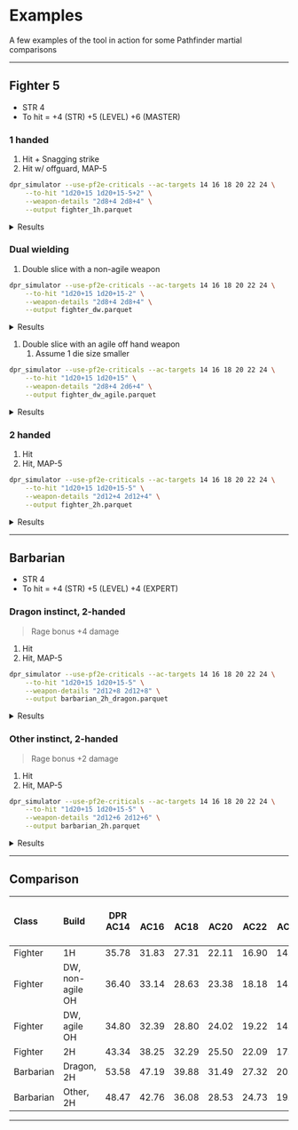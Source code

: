 # Examples

A few examples of the tool in action for some Pathfinder martial comparisons

---

## Fighter 5

* STR 4
* To hit = +4 (STR) +5 (LEVEL) +6 (MASTER)

### 1 handed

1. Hit + Snagging strike
1. Hit w/ offguard, MAP-5

```bash
dpr_simulator --use-pf2e-criticals --ac-targets 14 16 18 20 22 24 \
    --to-hit "1d20+15 1d20+15-5+2" \
    --weapon-details "2d8+4 2d8+4" \
    --output fighter_1h.parquet
```

<details>
<summary>Results</summary>

|Target AC|Hits per round (mean)|Critical hits per round (mean)|Damage per round (mean)|
|:---:|:---:|:---:|:---:|
|14|1.80|0.95|35.78|
|16|1.70|0.75|31.83|
|18|1.55|0.55|27.31|
|20|1.35|0.35|22.11|
|22|1.15|0.15|16.90|
|24|1.00|0.10|14.31|

</details>

### Dual wielding

1. Double slice with a non-agile weapon

```bash
dpr_simulator --use-pf2e-criticals --ac-targets 14 16 18 20 22 24 \
    --to-hit "1d20+15 1d20+15-2" \
    --weapon-details "2d8+4 2d8+4" \
    --output fighter_dw.parquet
```

<details>
<summary>Results</summary>

|Target AC|Hits per round (mean)|Critical hits per round (mean)|Damage per round (mean)|
|:---:|:---:|:---:|:---:|
|14|1.80|1.00|36.40|
|16|1.75|0.80|33.14|
|18|1.60|0.60|28.63|
|20|1.40|0.40|23.38|
|22|1.20|0.20|18.18|
|24|1.05|0.10|14.95|

</details>

1. Double slice with an agile off hand weapon
   1. Assume 1 die size smaller

```bash
dpr_simulator --use-pf2e-criticals --ac-targets 14 16 18 20 22 24 \
    --to-hit "1d20+15 1d20+15" \
    --weapon-details "2d8+4 2d6+4" \
    --output fighter_dw_agile.parquet
```

<details>
<summary>Results</summary>

|Target AC|Hits per round (mean)|Critical hits per round (mean)|Damage per round (mean)|
|:---:|:---:|:---:|:---:|
|14|1.80|1.10|34.80|
|16|1.80|0.90|32.39|
|18|1.70|0.70|28.80|
|20|1.50|0.50|24.02|
|22|1.30|0.30|19.22|
|24|1.10|0.10|14.40|

</details>

### 2 handed

1. Hit
1. Hit, MAP-5

```bash
dpr_simulator --use-pf2e-criticals --ac-targets 14 16 18 20 22 24 \
    --to-hit "1d20+15 1d20+15-5" \
    --weapon-details "2d12+4 2d12+4" \
    --output fighter_2h.parquet
```

<details>
<summary>Results</summary>

|Target AC|Hits per round (mean)|Critical hits per round (mean)|Damage per round (mean)|
|:---:|:---:|:---:|:---:|
|14|1.70|0.85|43.34|
|16|1.60|0.65|38.25|
|18|1.45|0.45|32.29|
|20|1.25|0.25|25.50|
|22|1.10|0.20|22.09|
|24|0.90|0.10|17.00|

</details>

---

## Barbarian

* STR 4
* To hit = +4 (STR) +5 (LEVEL) +4 (EXPERT)

### Dragon instinct, 2-handed

>Rage bonus +4 damage

1. Hit
1. Hit, MAP-5

```bash
dpr_simulator --use-pf2e-criticals --ac-targets 14 16 18 20 22 24 \
    --to-hit "1d20+15 1d20+15-5" \
    --weapon-details "2d12+8 2d12+8" \
    --output barbarian_2h_dragon.parquet
```

<details>
<summary>Results</summary>

|Target AC|Hits per round (mean)|Critical hits per round (mean)|Damage per round (mean)|
|:---:|:---:|:---:|:---:|
|14|1.70|0.85|53.58|
|16|1.60|0.65|47.19|
|18|1.45|0.45|39.88|
|20|1.25|0.25|31.49|
|22|1.10|0.20|27.32|
|24|0.90|0.10|20.99|

</details>

### Other instinct, 2-handed

>Rage bonus +2 damage

1. Hit
1. Hit, MAP-5

```bash
dpr_simulator --use-pf2e-criticals --ac-targets 14 16 18 20 22 24 \
    --to-hit "1d20+15 1d20+15-5" \
    --weapon-details "2d12+6 2d12+6" \
    --output barbarian_2h.parquet
```

<details>
<summary>Results</summary>

|Target AC|Hits per round (mean)|Critical hits per round (mean)|Damage per round (mean)|
|:---:|:---:|:---:|:---:|
|14|1.70|0.85|48.47|
|16|1.60|0.65|42.76|
|18|1.45|0.45|36.08|
|20|1.25|0.25|28.53|
|22|1.10|0.20|24.73|
|24|0.90|0.10|19.02|

</details>

---

## Comparison

|Class|Build|DPR<br />AC14|<br />AC16|<br />AC18|<br />AC20|<br />AC22|<br />AC24|Crits per round<br />AC14|<br />AC16|<br />AC18|<br />AC20|<br />AC22|<br />AC24|
|:---|:---|:---:|:---:|:---:|:---:|:---:|:---:|:---:|:---:|:---:|:---:|:---:|:---:|
|Fighter|1H|35.78|31.83|27.31|22.11|16.90|14.31|0.95|0.75|0.55|0.35|0.15|0.10|
|Fighter|DW, non-agile OH|36.40|33.14|28.63|23.38|18.18|14.95|1.00|0.80|0.60|0.40|0.20|0.10|
|Fighter|DW, agile OH|34.80|32.39|28.80|24.02|19.22|14.40|1.10|0.90|0.70|0.50|0.30|0.10|
|Fighter|2H|43.34|38.25|32.29|25.50|22.09|17.00|0.85|0.65|0.45|0.25|0.20|0.10|
|Barbarian|Dragon, 2H|53.58|47.19|39.88|31.49|27.32|20.99|0.85|0.65|0.45|0.25|0.20|0.10|
|Barbarian|Other, 2H|48.47|42.76|36.08|28.53|24.73|19.02|0.85|0.65|0.45|0.25|0.20|0.10|

---
